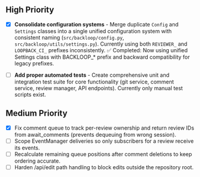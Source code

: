 ## High Priority

- [x] **Consolidate configuration systems** - Merge duplicate `Config` and `Settings` classes into a single unified configuration system with consistent naming (`src/backloop/config.py`, `src/backloop/utils/settings.py`). Currently using both `REVIEWER_` and `LOOPBACK_CI_` prefixes inconsistently. ✅ Completed: Now using unified Settings class with BACKLOOP_* prefix and backward compatibility for legacy prefixes.

- [ ] **Add proper automated tests** - Create comprehensive unit and integration test suite for core functionality (git service, comment service, review manager, API endpoints). Currently only manual test scripts exist.

## Medium Priority

- [x] Fix comment queue to track per-review ownership and return review IDs from await_comments (prevents dequeuing from wrong session).
- [ ] Scope EventManager deliveries so only subscribers for a review receive its events.
- [ ] Recalculate remaining queue positions after comment deletions to keep ordering accurate.
- [ ] Harden /api/edit path handling to block edits outside the repository root.
